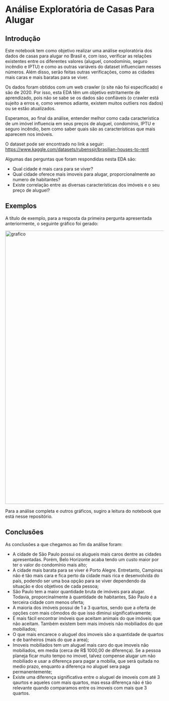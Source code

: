 # Análise Exploratória de Casas Para Alugar

## Introdução

Este notebook tem como objetivo realizar uma análise exploratória dos dados de casas para alugar no Brasil e, com isso, verificar as relações existentes entre os diferentes valores (aluguel, conodomínio, seguro incêndio e IPTU) e como as outras variáveis do dataset influenciam nesses números. Além disso, serão feitas outras verificações, como as cidades mais caras e mais baratas para se viver.

Os dados foram obtidos com um web crawler (o site não foi especificado) e são de 2020. Por isso, esta EDA têm um objetivo estritamente de aprendizado, pois não se sabe se os dados são confiáveis (o crawler está sujeito a erros e, como veremos adiante, existem muitos outliers nos dados) ou se estão atualizados.

Esperamos, ao final da análise, entender melhor como cada característica de um imóvel influencia em seus preços de aluguel, condomínio, IPTU e seguro incêndio, bem como saber quais são as características que mais aparecem nos imóveis.

O dataset pode ser encontrado no link a seguir: https://www.kaggle.com/datasets/rubenssjr/brasilian-houses-to-rent

Algumas das perguntas que foram respondidas nesta EDA são:
- Qual cidade é mais cara para se viver?
- Qual cidade oferece mais imoveis para alugar, proporcionalmente ao numero de habitantes?
- Existe correlação entre as diversas características dos imóveis e o seu preço de aluguel?

## Exemplos

A título de exemplo, para a resposta da primeira pergunta apresentada anteriormente, o seguinte gráfico foi gerado:

<img width="869" alt="grafico" src="https://github.com/pedrohmjf/houses_to_rent_eda/assets/126244260/ff3e4922-1f11-4693-965c-7129301c679a">


Para a análise completa e outros gráficos, sugiro a leitura do notebook que está nesse repositório.

## Conclusões

As conclusões a que chegamos ao fim da análise foram:
- A cidade de São Paulo possui os alugueis mais caros dentre as cidades apresentadas. Porém, Belo Horizonte acaba tendo um custo maior por ter o valor do condomínio mais alto;
- A cidade mais barata para se viver é Porto Alegre. Entretanto, Campinas não é tão mais cara e fica perto da cidade mais rica e desenvolvida do país, podendo ser uma boa opção para se viver dependendo da situação e dos objetivos de cada pessoa;
- São Paulo tem a maior quantidade bruta de imóveis para alugar. Todavia, proporcinalmente à quantidade de habitantes, São Paulo é a terceira cidade com menos oferta;
- A maioria dos imóveis possui de 1 a 3 quartos, sendo que a oferta de opções com mais cômodos do que isso diminui significativamente;
- É mais fácil encontrar imóveis que aceitam animais do que imóveis que não aceitam. Também existem bem mais imóveis não mobiliados do que mobiliados;
- O que mais encarece o aluguel dos imoveis são a quantidade de quartos e de banheiros (mais do que a area);
- Imoveis mobiliados tem um aluguel mais caro do que imoveis não mobiliados, em media (cerca de R$ 1000,00 de diferença). Se a pessoa planeja ficar muito tempo no imovel, talvez compense alugar um não mobiliado e usar a diferença para pagar a mobilia, que será quitada no medio prazo, enquanto a diferença no aluguel sera paga permanentemente;
- Existe uma diferença significativa entre o aluguel de imoveis com até 3 qaurtos e aqueles com mais quartos, mas essa diferença não é tão relevante quando comparamos entre os imoveis com mais que 3 quartos.
